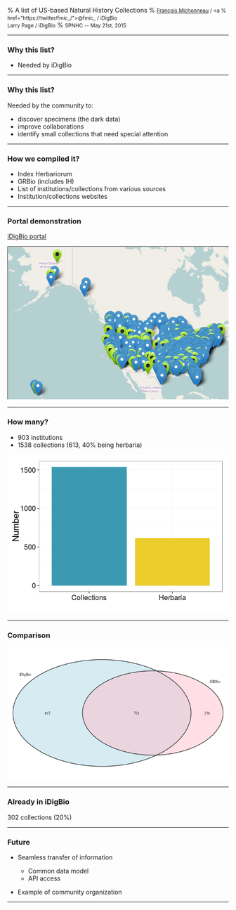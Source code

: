 % A list of US-based Natural History Collections
% <small><a href="http://francoismichonneau.net">François Michonneau</a> / <a
% href="https://twitter/fmic_/"><span style="text-transform: none;">@fmic_</span></a> / <span style="text-transform: none;">iDigBio</span> <br/> Larry Page /  <span style="text-transform: none;">iDigBio</span></small>
% <small>SPNHC -- May 21st, 2015</small>






-------

### Why this list?

- Needed by <span style="text-transform: none;">iDigBio</span>

-------

### Why this list?

Needed by the community to:

- discover specimens (the dark data)
- improve collaborations
- identify small collections that need special attention

-------

### How we compiled it?

- Index Herbariorum
- GRBio (includes IH)
- List of institutions/collections from various sources
- Institution/collections websites

-------

### Portal demonstration

[iDigBio portal](https://www.idigbio.org/portal/collections)

![](img/biocoll_map.png)

-------

### How many?



* 903 institutions
* 1538 collections (613, 40% being herbaria)

![](figure/unnamed-chunk-4-1.png) 

---------------

### Comparison

![](figure/unnamed-chunk-5-1.png) 

------------

### Already in <span style="text-transform: none;">iDigBio</span>



302 collections (20%)


------------

### Future

* Seamless transfer of information

  - Common data model
  - API access

* Example of community organization

------------
